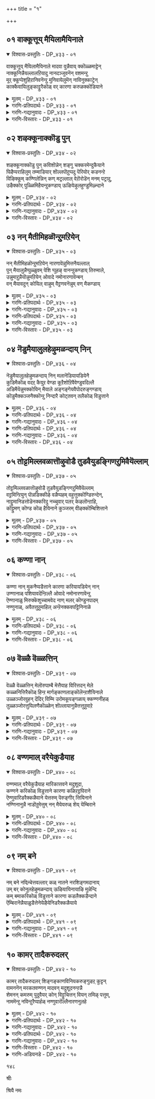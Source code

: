 +++
title = "१"

+++

## ०१  वाक्कूत्तूय् मैयिलामैयिनाले

<details open><summary>विश्वास-प्रस्तुतिः - DP_४३३ - ०१</summary>

वाक्कूत्तूय् मैयिलामैयिनाले मादवा वुन्नैवाय् क्कॊळ्ळमाट्टेन्  
नाक्कूनिन्नैयल्लालऱियादु नानदञ्जुवनॆन् वशमन्ऱु  
मूर् क्कूप्पेशुहिऱानिवनॆन्ऱु मुनिवायेलुमॆन् नाविनुक्काट्रेन्  
काक्कैवायिलुङ्काट्टुरैकॊळ् वर् कारणा करुळक्कॊडियाने
</details>

<details><summary>मूलम् - DP_४३३ - ०१</summary>

वाक्कूत्तूय् मैयिलामैयिनाले मादवा वुन्नैवाय् क्कॊळ्ळमाट्टेन्  
नाक्कूनिन्नैयल्लालऱियादु नानदञ्जुवनॆन् वशमन्ऱु  
मूर् क्कूप्पेशुहिऱानिवनॆन्ऱु मुनिवायेलुमॆन् नाविनुक्काट्रेन्  
काक्कैवायिलुङ्काट्टुरैकॊळ् वर् कारणा करुळक्कॊडियाने
</details>

<details><summary>गरणि-प्रतिपदार्थः - DP_४३३ - ०१</summary>

वाक्कू=मातिन, तूय् मै=पारिशुद्ध्य, इलामैयिनाले=इल्लदॆ इरुवुदरिन्द, मादवा=माधवा, उन्नै=निन्नन्नु, वाय् क्कॊळ्ळमाट्टेन्=स्तुतिसलारॆ, नाक्कू=नालगॆयु, निन्नै=निन्नन्नु, अल्लाल्=अल्लदॆ, अऱियादु=\(बेरॆ यावुदन्नू\), अरियदु, अदु=अदन्नु कुरितु, नान्=नानु, अञ्जुवन्=अञ्जुत्तेनॆ, ऎन्=नन्न, वशम्=वश, अन्ऱु=अल्ल, मूर् क्कू=मूर्खन, पेशुहिन्ऱान्=मातनाडुत्तिद्दानॆ, इवन्=इवनु, ऎन्ऱु=ऎन्दु, मुनिवाय्=मुनियुवॆ, एलुम्=आदरू, ऎन्=नन्न, नाविनुक्कू=नालगॆयन्नु, आट्रेन्=अङ्कॆगॊळिसलारॆ, काक्कै=कागॆय, वायिलुम्=बायिन्दलू, कट्टुरै=विवेकवन्नु, कॊळ् वर्=ग्रहिसुवरु, कारणा=कारणने, करुळन्=हरुडन, कॊडियाने=ध्वजवुळ्ळवने.
</details>

<details><summary>गरणि-गद्यानुवादः - DP_४३३ - ०१</summary>

मातिनल्लि शुद्धतॆ इल्लदॆ इरुवुदरिन्द माधवा, निन्नन्नु स्तुतिसलारॆ. नालगॆ निन्नन्नल्लदॆ बेरॆ एनन्नू अरियदु. अदन्नु कुरितु ननगॆ अञ्जिकॆ. अदु नन्न वशवागिल्ल. इवनु मूर्खनन्तॆ मातनाडुवनॆन्दु नीनु मुनिदरू सह, नन्न नालगॆयन्नु अङ्कॆगॊळिसलारॆ. कागॆय बायिन्दलू विवेकवन्नु ग्रहिसुवरु, कारणने गरुडध्वजने\!\(१\)
</details>

<details><summary>गरणि-विस्तारः - DP_४३३ - ०१</summary>

सॄष्टियल्लि मनुष्य हेगॆ विशिष्टवो हागॆये मातु मनुष्यन वैशिष्ट्य. मनस्सु योचिसुत्तदॆ. अदन्नु बायिनाकगॆ हॊरहाकुत्तदॆ. अदे मातु. मनस्सु एनन्नु बेकादरू योचिसबहुदु. इन्द्रियगळिगॆ वशवाद मनस्सु प्रापञ्चिक विषयगळन्नु ऎन्दरॆ इन्द्रियगळिगॆ ऒग्गुव विषयगळन्ने कुरितु योचिसुत्ता इरबहुदु. अवुगळन्ने नुडियुत्तिरबहुदु. अदरल्लिये आसक्तियन्नु तुम्बिकॊण्डु आनन्दिसुत्तिरबहुदु. अदक्कॆ बदलागि मनस्सु आध्यात्मिक विषयगळल्लि आसक्तिहॊन्दि अवुगळन्नुकुरितु नुडिसबहुदु, भगवन्तनन्नु कुरितु योचिसुत्ता आ विषयवन्नु बायिन्द आडिसुत्तिरबहुदु. मातिन शुद्धाशुद्धतॆगॆ हिन्नॆलॆ हीगिरबहुदु. प्राञ्चिक विषयगळे हॊरबरुत्तिद्दरॆ मातिन शुद्धतॆ अदल्ल. भगवद्विषयकवाद मातु शुद्धवाद मातु.

यावुदन्ने आगलि, मुच्चुमरॆइल्लदन्तॆ, इद्दद्दू इद्दन्तॆ , कण्डद्दु कण्डन्तॆ, विषयवन्नु

१३५

विवरिसुवुदादरॆ, अदु सत्यद प्रतिपादनॆयागुत्तदॆ. हेळबेकादद्दन्नु हेळदॆ मातन्नु मरॆमाचि आडुवुदरिन्द सत्यवन्नाडिदन्तॆ आगुवुदिल्ल. आदरॆ, धर्मसूक्ष्मवन्नरितु प्रियवाद सत्यवन्नु आडुवुदु, आडुव मातन्नु मृदुवागि, हितवागि सन्तोषकरवागि मातनाडुवुदु मातिनशुद्धतॆ. कोफ,दर्प, आशॆ,अहङ्कार, असूयॆ मुन्ताद दोषगळिन्द तुम्बिद मातुगळन्नाडुत्ता, इतररन्नु क्तॆगळुत्ता तानु हर्षिसुवुदु शुद्धतॆ इल्लद मातु.

नडॆ,नुडि, मनस्सुगळ बग्गॆ एकतॆयॆ सज्जतॆय कुरुहु.

मनुष्यनॆनिसिद तानु भगवन्तनल्लि भक्तिमाडुवाग, तन्नल्लि हेळतीरदष्टु दोषगळु तुम्बिवॆयॆन्दु तन्नन्नु हळिदुकॊळ्ळुवुदु, सकल सद्गुणपरिपूर्णनॆन्दू हॊगळिहाडुवुदु अनन्य भक्तन रीति.अदु तन्न दीनतॆयन्नु व्यक्तपडिसुवुदु. शुद्धसात्वकनागि नडॆदुकॊळ्ळुत्ता तन्न विनीतभाववन्नु कायावाचामनसा व्यक्तपडिसुत्ता बरुवुदरिन्द तानु भगवन्तनलि शरणागतनॆन्दु कार्यतः तोरिकॊण्डन्तॆ. आऴ्वाररु ई बगॆयवरु. तावु नालगॆ शुद्धियिल्लदवरॆन्दु हेळिकॊळ्ळुवरु. आदरॆ अवर बायल्लि सद अनामजपवे. “नन्न नालगॆ निन्नन्नल्लदॆ बेरॆ एनन्नू अरियदु”ऎन्नुत्तारॆ. निजवागि इदु नालगॆ शुद्धतॆ इल्लदिरुवुदे? याव समयदल्लि अदु तिरुगिबीळुवुदो, याव समयदल्लि तप्पु आडुवुदो, याव समयदल्लि पापमाडुवुदो, याव समयदल्लि भगवन्तनल्लि अदरिन्द अपचारवागुवुदो –ऎम्बुदे आऴ्वारर शङ्कॆ. नालगॆय बगॆगॆ अदे अवर अञ्जिकॆ.

आडबेकादद्दन्नु, ऎष्टु आडबेको अष्टन्ने मितवागि आडुत्ता, आडबारद्दन्नु आडदन्तॆये इरुवुदादरॆ, नालगॆयन्नु अङ्कॆयल्लिट्टुकॊण्डन्तॆ. अङ्कॆ तप्पिदरॆ,मातुस्वेच्छॆयादरॆ, हदकॆट्टु मातुहॊरटरॆ-आग नालगॆगॆ कडिवाणविल्लद्दागुत्तवॆ. आऴ्वाररिगॆ नालगॆय विषयदल्लि ऎल्लू इल्लद भय, भगवन्नामस्मरणॆयल्लि निरतरागिरुव तम्मन्नु तम्म नालगॆ क्रमतप्पि नडॆदु ऎल्लिपापद हादिगॆ ऒय्दु बिडुवुदो ऎम्बुदे भय\!

भगवन्तनल्लि पूर्णशरणादवनिगॆ याव भयवू इल्ल. आऴ्वाररिगॆ इदरल्लि दृढवाद नम्बिकॆ इदॆ. आदरू सह, नालगॆय अपचारदिन्द, कॆट्ट मातुगळु बायिन्द हॊरबिद्दु तम्मन्नु अपवित्रनन्नागि माडिबिडबहुदल्ला, कॆडिसिबिडबहुदल्ला ऎम्ब शङ्कॆ अवरन्नु बाधिसुत्तदॆ. भगवन्तनल्लि तम्म ई स्थितियन्नु निवेदिसिकॊळ्ळूत्तारॆ. अवर मातिनल्लि ऒन्दक्कॊन्दु हॊन्ददॆ इरुव आभासगळिवॆ. तानु मूर्खनन्तॆ मातनाडुत्तिरुवॆनो हेगो ऎम्ब योचनॆ बरुत्तदॆ. आदरू सह, भगवन्त तम्मन्नु कैबिडदॆ उद्धरिसुत्तानॆ ऎम्ब दृढविश्वास अवरल्लिदॆ.

आभासवादअन्दरॆ वेदान्त. अवर आत्मविश्वासद दृढतॆ-अदू अल्लदॆ विष्णुचित्तरु मात्रवल्लदॆ रङ्गनाथर मावनवरू अवरे ई रीतिहेळबेकादरॆ नावु ऎष्टू मात्रदवरु ऎम्बुदन्नु योचिसि, निष्ठॆयिन्द नडॆयदिद्दरॆ अवन \(मायादिपरमानन्दं\)निन्द बहळ दूर.

“कागॆय बायिन्दलू विवेकवन्नु ग्रहिसुवरु”- आऴ्वाररु ई सुन्दरवाद रूपकवन्नु इल्लि बळसिद्दारॆ. इदु अनुभवद मातु. जाणनाण्णुडि. कागॆय बायिन्द हॊरडुवुदु कर्कशवाद शब्द. किविगॆ इम्पिल्लद्दु. मनस्सिगॆ हितविल्लद्दु. अन्थ कॆट्टकूगिनिन्दलू सह कॆलवॊम्मॆ विवेकवन्नु ग्रहिसुववरु बुद्धिवन्तरु. अदु अवर हिरिमॆ. ईग कागॆयन्तॆ आऴ्वाररु. अवर बायिन्द हॊरडुव मातु हितवल्लद पुरुषवाक्य, अदन्नु ऒळ्ळॆयदॆन्दे ग्रहिसुववनु भगवन्त. कॆट्टद्दन्नॆल्ला मरॆतु, ऒळ्ळॆयदु ऎष्टे अल्पवागिद्दरू अदन्ने महत्तादद्दॆन्दु भाविसि, कॆट्टद्दक्कागि अवरन्नु शिक्षिसदॆ, परम औदार्यदिन्द अवरन्नु रक्षिसुववनु भगवन्त. ई विषयवन्ने आऴ्वाररु इल्लि रूपकद रीतियल्लि निवेदिसिरुवुदु.

काकषक्षधरं देवं-श्रीरामचन्द्र.

भगवन्त सकल विभूतिगलिगू नायक; आद्दरिम्द “माधव”. सृष्टिस्थिति

१३६

लयगळिगॆ अवने कारणनु. आद्दरिन्द अवनु “कारण”. आश्रितरन्नु कैबिडदॆ संरक्षिसुवॆनॆन्दु फणतॊट्टिरुवुदरिन्द अदर गुरुतागि गरुडनन्नु तन्न ध्वजलाञ्छनवागि उळ्ळवनु. आद्दरिन्द, अवनु “गरुडध्वज”

गरुडध्वजाय ताकुत्रयोप शमनाय भवौषधाय।
</details>

## ०२  शऴक्कूनाक्कॊडु पुन्

<details open><summary>विश्वास-प्रस्तुतिः - DP_४३४ - ०२</summary>

शऴक्कूनाक्कॊडु पुन् कविशॊन्नेन् शङ्गु चक्करमेन्दुकैयाने  
पिऴैप्पराहिलुम् तम्माडियार् शॊल्लपॊऱुप्पदु पॆरियोर् कडनन्ऱे  
विऴिक्कूम् कण्णिलेन्निन् कण् मट्रल्लाल् वेऱॊरोडॆन् मनम् पट्रादु,  
उऴैक्कोर् पुळ्ळिमिहैयन्ऱुकण्डाय् ऊऴियेऴुलहुण्डुमिऴ्न्दाने
</details>

<details><summary>मूलम् - DP_४३४ - ०२</summary>

शऴक्कूनाक्कॊडु पुन् कविशॊन्नेन् शङ्गु चक्करमेन्दुकैयाने  
पिऴैप्पराहिलुम् तम्माडियार् शॊल्लपॊऱुप्पदु पॆरियोर् कडनन्ऱे  
विऴिक्कूम् कण्णिलेन्निन् कण् मट्रल्लाल् वेऱॊरोडॆन् मनम् पट्रादु,  
उऴैक्कोर् पुळ्ळिमिहैयन्ऱुकण्डाय् ऊऴियेऴुलहुण्डुमिऴ्न्दाने
</details>

<details><summary>गरणि-प्रतिपदार्थः - DP_४३४ - ०२</summary>

शऴक्कू=दोषपूर्णवाद, नाक्कॊडु=नालगॆयिन्द, पुन्=अल्पवाद, कवि=कवितॆयन्नु, शॊन्नेन्=हाडिदॆनु, शङ्गु=शङ्खवन्नु, चक्करम्=चक्रवन्नु, एन्दु=धरिसिरुव, कैयाने=कैगळवने, पिऴैप्पर्=तप्पुमाडिदवरु, आहिलुम्=आदरू, तम्=तम्म, अडियार्=सेवकर, शॊल्ल=मातन्नु, पॊऱुप्पदु=सहिसुवुदु, पॆरियोर्=हिरियर, कडन्=कर्तव्य, अन्ऱे=अल्लदॆ, मट्रु=बेरॆ, विऴिक्कुम्=तॆरॆदिरुव, कण्=कण्णु, इलेन्=इल्लदवनागिद्देनॆ, वेऱु=इतर, ऒरुवरोडु=ऒब्बरॊडनॆयू, ऎन्=नन्न, मनम्=मनस्सु, पट्रादु=आश्रयिसदु, उऴैक्कू=जिङ्कॆगॆ, ओर्=ऒन्दु, पुळ्ळि=चुक्कॆयु\(मच्चॆयु\) मिहै=हॆच्चु, अन्ऱु=अल्ल, कण्डाय्=कण्डॆया\! ऊऴि=प्रळयकालदल्लि, एऴु=एळु, उलहु=लोकगळन्नु, उण्डु=नुङ्गिबिट्टु, उमिऴ्न्दाने=उगुळिदवने.
</details>

<details><summary>गरणि-गद्यानुवादः - DP_४३४ - ०२</summary>

दोषपूर्णवाद नालगॆयिन्द अल्पवाद कवितॆयन्नु हाडिदॆनु. शङ्ख्हचक्रगळन्नु धरिसिद कैगळवने\! तप्पुमाडीदवरादरू तम्म सेवकर मातन्नु सहिसुवुदु हिरिय कत्यव्यवल्लवे? निन्न कण्णुगळन्नल्लदॆ बेरॆ तॆरॆद कण्णुगळिल्लदवनागिद्देनॆ. बेरॊब्बरल्लियू नन्न मनस्सु आश्रयिसदु. जिङ्कॆगॆ इन्नॊन्दु मच्चॆ हॆच्चेनू अल्ल, कण्डॆया? प्रळयकालदल्लि एळुलोकगळन्नू नुङ्गिबिट्टु मत्तॆ उगुळिदवने\!\(२\)
</details>

<details><summary>गरणि-विस्तारः - DP_४३४ - ०२</summary>

करार विन्देन पदारविन्दं...

शङ्खचक्रधारियाद भगवन्त दिव्यसुन्दर मूर्ति. आऴ्वाररु तम्म अल्पशक्तियिन्दले भगवन्तनन्नु कुरितु कवितॆयन्नु रचिसिदरु. नालगॆ ऒप्पविल्लदिरुवाग अदरिन्द हॊरबीळुव मातू अशुद्धवे. अवरु हाडिद पाशुरगळू दोषपूर्णवे? सकल सद्गुणपरिपूर्णनाद भगवन्तनन्नुद्देशिसि हीगॆल्ला वक्शुद्धियिल्लदन्तॆ बरॆयबहुदे? मनस्सिनल्लि हिडिदिडलारदॆ उक्कि हरियुव

१३७

भक्तिभाववू खविताकुतूहलवू अवरन्नु प्रेरिसिद शक्तिगळु. तम्म बरवणिगॆयल्लि कॊरतॆयिदॆयॆन्दु अवरिगॆ गॊत्तु. आद्दरिन्द, अवरु भगवन्तनल्लिये अरिकॆ माडिकॊण्डरु. तावु किङ्कररु, तमगॆ ऒडॆयनुभगवन्त. किङ्कररु तप्पुमाडिदरॆ हिरियरादवरु सहिसकॊळ्ळबेकु. अदु अवर हिरिमॆयन्नु तोरिसुत्तदॆ. तावु ऎष्टे अल्पवागि बरॆदिद्दरू सह, भगवन्तनु अदन्नु ऒप्पिकॊळ्ळुवुदु अवन सौजन्यवल्लवे? आऴ्वाररिगॆ मुख्यवाद कृपाश्रयवे भगवन्त. भगवन्तन कटाक्षवॊन्दे अवरिगॆ गुरि. मिक्कयाव आश्रयवू अवरिगॆ बेड. अवर मनस्सू भगवन्तनन्नु आश्रयिसिदॆ. बेरॆ एनू अदक्कॆ बेड. भगवन्तन शक्ति अपार. प्रळयबन्दाग इडिय ब्रह्माण्डवन्ने नुङ्गिबिडुत्तानॆ. अदन्नु तन्न हॊट्टॆयल्लि बीजरूपदल्लि अडगिसि इट्टुकॊळ्ळूत्तानॆ. मत्तॆ सृष्टिमाडबेकॆम्ब सङ्कल्पमाडिदाग अदन्नु तन्न हॊट्टॆयिन्द हॊरगॆ हाकुत्तानॆ. अदन्न् उज्जीवनगॊळिसुत्तानॆ. अन्थवनु तन्नन्नु रक्षिसने? तन्न तप्पन्नु मन्निसने?

क्षमा दमादिगुणसम्फत्तुगळ गणि परमात्म- अदल्लदॆ सौशील्य, सौलभ्य, वात्सल्यगळू उण्टु.

श्रीहयग्रीव, हिरण्यगर्भ अवतारगळु-\(व्यूहावतारगळु नित्य भक्तज्ञानिगळ उद्धारक्कागिये ऎन्नुवरु तिळिदवरु- अनिरुद्धनॊन्दिगॆ ऎल्ला अवतारगळू मुक्ताय- मिक्कुदु, परब्रह्म-परतत्त्व.

“जिङ्कॆगॆ इन्नॊन्दु मच्चॆ हॆच्चे?” –इदॊन्दु सुन्दरवाद उपमान. मॊदले अदु मच्चॆगळ जिङ्कॆ. अदर मैतुम्ब मच्चॆगळु. अवे लॆक्कविल्लदष्टु.अवुगळ जॊतॆगॆ इन्नॊन्दु मच्चॆ हॆच्चादरॆ एनन्तॆ? अदन्नू अदु सहिसिकॊळ्ळदे? हागॆये, आऴ्वाररु लॆक्कविल्लदष्टु दोषगळन्नुळ्ळवरु. तप्पुतप्पागि कवित्ववन्नु रचिसिदरॆम्ब इन्नॊन्दु दोषवन्नु हॆच्चिसिकॊण्डद्दरिन्द आगुव बाधकवेनिल्ल. इष्टॆल्ल दोषगळन्नु सहिसिकॊण्ड भगवन्त अवर इन्नॊन्दु दोषवन्नू सहिसिकॊळ्ळलारने?

भगवन्तन साक्षात्कारवागिरुववरल्लि दोषवॆल्लिहुदु-कवितॆगॆ मूल अवर संश्लेष-विश्लेष-अवरु भगवन्तन विरहवन्नु सहिसदे हाडिरुवुदॆल्ला अत्युन्नत मट्टद कवितॆ. “ना ऋषिः कुरुतेकाव्यं”आद्दरिन्दले आळ्वार् रळिगॆ जगत्तिन कुलगोत्रगळ जञ्जट ऎळ्ळष्टू इल्ल-आदरॆ अवर कृतिगळल्लो भगवन्तनदे लोकोद्धारक्कागि-आत्मोद्धारक्कागि अल्ल-अदु प्रबन्धगळन्नु परमात्मने हुडुकिकॊण्डु तिरुगुववनॆम्बुदु परमात्मन उत्सवद शिष्टाचारदल्लि सुव्यक्त.
</details>

## ०३  नन् मैतीमिहळॊन्ऱुमऱियेन्

<details open><summary>विश्वास-प्रस्तुतिः - DP_४३५ - ०३</summary>

नन् मैतीमिहळॊन्ऱुमऱियेन् नारणावॆन्नुमित्तनैयल्लाल्  
पुन् मैयालुन्नैप्पुळ्ळुवम् पेशि प्पुहऴ् वानन्ऱुकण्डाय् तिरुमाले,  
उन्नुमाऱुन्नैयॊन्नुमऱियेन् ओवादे नमोनारणावॆन्बन्  
वन् मैयावदुन् कोयिल् वाऴुम् वैट्टणवनॆन्नुम् वण् मैकण्डाय्
</details>

<details><summary>मूलम् - DP_४३५ - ०३</summary>

नन् मैतीमिहळॊन्ऱुमऱियेन् नारणावॆन्नुमित्तनैयल्लाल्  
पुन् मैयालुन्नैप्पुळ्ळुवम् पेशि प्पुहऴ् वानन्ऱुकण्डाय् तिरुमाले,  
उन्नुमाऱुन्नैयॊन्नुमऱियेन् ओवादे नमोनारणावॆन्बन्  
वन् मैयावदुन् कोयिल् वाऴुम् वैट्टणवनॆन्नुम् वण् मैकण्डाय्
</details>

<details><summary>गरणि-प्रतिपदार्थः - DP_४३५ - ०३</summary>

नारणा=नारायणा, ऎन्नुम्=ऎम्ब, इत्तनै=इष्टुमात्र, अल्लाल्=अल्लदॆ, नन् मै=ऒळ्ळॆयदु, तीमै हळ्=कॆट्टद्दु, इवुगळु, ऒन्ऱुम्=ऒन्दन्नू, अऱियेन्=अरियॆनु, पुन् मैयाल्=अल्पतनदिन्द, उन्नै=निन्नन्नु कुरितु, पुळ्ळुवम्=कपटद मातुगळन्नु, पेशि=हेळि, पुहऴ् वान्=हॊगळुववनु, अन्ऱु=अल्ल, कण्डाय्=कण्डॆया, तिरुमाले=लक्ष्मीनाथने, उन्नै=निन्नन्नु, उन्नुम्=चिन्तिसुव, आऱु=बगॆयन्नु, ऒन्नुम्=स्वल्पवू, अऱियेन्=अरियॆनु, ओवादे=तडॆयिल्लदन्तॆ यावागलू, नमो नारणा ऎन्बन्=नमो नारायणाय ऎन्नुत्तेनॆ,
</details>

<details><summary>गरणि-गद्यानुवादः - DP_४३५ - ०३</summary>

१३८
</details>

<details><summary>गरणि-प्रतिपदार्थः - DP_४३५ - ०३</summary>

वन् मै=शक्ति, आवदु=आदरो, उन्=निन्न, कोयिलिल्=देवालयदल्लि, वाऴुम्=वासमाडुव, वैट्टवन्=वैष्णवनु, ऎन्नुम्=ऎम्ब, वन् मै=शक्तिये, कण्डाय्=कण्डॆया.
</details>

<details><summary>गरणि-गद्यानुवादः - DP_४३५ - ०३</summary>

नारायणा ऎम्बिष्टु मात्रवल्लदॆ ऒळ्ळॆयदन्नागलि कॆट्टद्दन्नागलि ऒन्दन्नू अरियॆनु. अल्पतनदिन्द निन्नन्नु कुरितु कपटद मातुगळन्नाडि हॊगळुववनल्ल कण्डॆया. लक्ष्मीनाथने निन्नन्नु चिन्तिसुव बगॆयन्नु स्वल्पवू अरियॆनु. तडॆयिल्लदॆ यावागलू नमोनारायणा ऎन्नुत्तेनॆ. नन्न शक्तियॆल्ला निन्न देवालयदल्लि वासमाडुव वैष्णवनु\(नानु\)ऎम्ब शक्तिये कण्डॆया?\(३\)
</details>

<details><summary>गरणि-विस्तारः - DP_४३५ - ०३</summary>

मगुविन मुग्धतॆ आऴ्वाररदु. तन्नन्नु ऎत्तिआडिसि सलहुववळु “तायि” ऎन्दु मगु हेगॆ दृढवागि नम्बुवुदो हेगॆ आ विषयदल्लि स्वल्पवादरू अदु संशयपडुवुदिल्लवो हागॆये भगवन्तन विषयदल्लि आऴ्वाररु. नारायणने परतत्त्व. नारायणनन्नु आश्रयिसबेकु. “नमोनारायण”ऎन्दु सदा उच्चरिसुत्ता इरबेकु-सरळवाद इष्टरल्लि अवर नम्बिकॆय बुनादि. “नारायण”ऎम्बुदर हॊरतु अवरिगॆ मत्तेनू तिळियदु. हागॆ, नम्बुवुदरिन्दलू, अनुसन्धान माडुवुदरिन्दलू, आश्रयिसुवुदरिन्दलू तमगॆ बरुव ऒळितेनु ऎम्बुदन्नागलि, हागॆ माडदिद्दरॆ तमगॆ आगुव कॆडकेनु ऎम्बुदन्नागलि अवरु अरियरु. अष्टु सरळवाद नम्बिकॆ अवरदु. अवर मातुगळल्लि सुळ्ळु तटवटगळिल्ल; कपटद वञ्चनॆगळिल्ल. तमगॆ ऎष्टु गॊत्तिदॆयो हेगॆ गॊतिदॆयो अष्टन्नु हागॆये अवरु हेळुरुवुदु. आद्दरिन्द, अवर कृतियल्लि मनबन्दन्तॆ हॊगळिकॆय मातुगळिल्ल. एकान्त स्थळदल्लि कुळितु ध्यानयोगद रीतियल्लि भगवन्तनन्नु कुरितु चिन्तनॆनडसुवुदु अवरिगॆ तिळियदु. अवरिगॆ तिळिदिरुव मार्गवॊन्दे-“नमोनारायणा”ऎम्ब तिरुमन्त्रवन्नु ऎडॆबिडदॆ उच्चरिसुत्तिरुवुदु मात्रवे. तावु विष्णुदेवालयदल्लि वासवागि कैङ्कर्यपररागिरुव वैष्णवरु तावु ऎम्बुदु अवर हॆम्मॆ. तम्म बगॆगॆ आऴ्वाररु भगवन्तनल्लि इदन्नॆल्लानिवेदिसिकॊळ्ळुत्तिद्दारॆ.

ऎल्ल समयगळल्लियू भगवन्तने रक्षकनॆम्ब सरळवाद नम्बिकॆ, ऎडबिडदॆ भगवन्तन नामोच्चारणॆ, मत्तु फलाफलगळन्नुकुरितु निश्चिन्तॆ-इवु ई पाशुरदल्लि कण्डुबरुव मुख्यांशगळु.

हॆच्चिगॆ अवश्यकवू इल्ल-भक्तविजय कर्नाटदल्लाघलि महाराष्ट्रदल्लागलि सन्तर जीवनदिन्द सृष्टि.

नम्बलरियरु नररु नम्बिकॆट्टवरिल्ल-ईलीलाविभूतियल्लि तानु उद्धरिसुवरन्नु रक्षिसुवुदु मात्रवल्लदॆ नित्य द्वन्द्वगळ समतॆयन्नु कलिसि कापाडलु हवणिसुववनु परमात्म-अव्याजकरुणि-अवनन्नु तोरिसिकॊडुववरु यतिराजराद श्रीरामानुजरु मत्तु निग्रहवन्ने अरियद सदा अनुग्रहमयियाद श्री-भू-नीळादेवियरु.
</details>

## ०४  नॆडुमैयालुलहेऴुमळन्दाय् निन्

<details open><summary>विश्वास-प्रस्तुतिः - DP_४३६ - ०४</summary>

नॆडुमैयालुलहेऴुमळन्दाय् निन् मलानॆडियायडियेनै  
कुडिमैकॊळ् वदऱ् कैयुऱ वेण्डा कूऱैशोऱिवैवेण्डुवदिल्लै  
अडिमैयॆन्नुमक्कोयिन् मैयाले अङ्गङ्गेयवैपोदरुङ्गण्डाय्  
कॊडुमैक्कञ्जनैक्कॊन्ऱु निन्दारै कोट्तवन् तलैकोळ् विडुत्ताने
</details>

<details><summary>मूलम् - DP_४३६ - ०४</summary>

नॆडुमैयालुलहेऴुमळन्दाय् निन् मलानॆडियायडियेनै  
कुडिमैकॊळ् वदऱ् कैयुऱ वेण्डा कूऱैशोऱिवैवेण्डुवदिल्लै  
अडिमैयॆन्नुमक्कोयिन् मैयाले अङ्गङ्गेयवैपोदरुङ्गण्डाय्  
कॊडुमैक्कञ्जनैक्कॊन्ऱु निन्दारै कोट्तवन् तलैकोळ् विडुत्ताने
</details>

<details><summary>गरणि-प्रतिपदार्थः - DP_४३६ - ०४</summary>

नॆडुमैयाल् =ऎत्तरवागि बॆळॆदुदरिन्द \(निडिदाद मैयिन्द\), उलहु=लोकगळु, एऴुम्=एळन्नू, अळन्दाय्=अळॆदॆ, निन् मला=निर्मलने, नॆडियाय्=स्वामिये, अडियेनै=
</details>

<details><summary>गरणि-गद्यानुवादः - DP_४३६ - ०४</summary>

१३९
</details>

<details><summary>गरणि-प्रतिपदार्थः - DP_४३६ - ०४</summary>

ई दासनन्नु, कुडिमै=निन्न, सेवकनन्नागि, शॆय् वदऱ् कु=माडिकॊळ्ळुवुदक्कॆ, ऐयुऱवेण्डा=सन्देहपडबेड, कूऱै=बट्टॆ, शोऱु=अन्न, इवै=इवन्नु, वेण्डुवदिल्लै=बेडुवुदिल्ल.अडिमै=सेवकत्व, ऎन्नुम्=ऎम्ब, अ कोयिन् मैयाले=राजकुलमहात्म्यदिन्द, अवै=अन्न बट्टॆगळु, अङ्गु अङ्गु=अल्लल्लि, पोदरुम्=दॊरॆयुवुवु, कण्डाय्=कण्डॆया, कॊडुमै=क्रूरियाद, कञ्जनै-कंसनन्नु, कॊन्ऱु=कॊन्दु, निन्=निन्न, तादै=तन्दॆय, कोत्तवन्=सेरिसल्पट्ट\(कूडीसल्पट्ट\), तळैकोळ्=कालुबेडिगळन्नु, विडुत्ताने=बिडिसिदवने.
</details>

<details><summary>गरणि-गद्यानुवादः - DP_४३६ - ०४</summary>

ऎत्तरवागि बॆळॆदु एळुलोकगळन्नू अळॆदॆ, निर्मलने स्वामिय् ई दासनन्नु निन्न सेवकनन्नागि माडिकॊळ्ळुवुदक्कॆ सन्देहिसबेड अन्न बट्टॆगळन्नु बेडुवुदिल्ल. सेवकत्व ऎन्नुव हिरितनद महात्म्यदिन्द अन्न बट्टॆगळु अल्लल्लि दॊरकुत्तवॆ, कण्डॆया, क्रूरियाद कंसनन्नु कॊन्दु निन्न तन्दॆय कालुबेडिगळन्नु बिडिसिदवने.\(४\)
</details>

<details><summary>गरणि-विस्तारः - DP_४३६ - ०४</summary>

बन्दद्दु वामनवटुवागि, बेकॆन्दद्दु मूरु हॆज्जॆय नॆलमात्र. बेडिद्दु महादानियाद चक्रवर्तियन्नु. परमोदारि ऎन्निसिकॊण्ड अवनु पुट्टवटुविगॆ इल्लवॆन्नुवुदे? तन्न हिरिमॆगॆ अदु तरवे? आद्दरिन्द, अवन परिवारदवरु बेडबेडवॆन्दु अड्डबन्दरू सह अवनु “अस्तु”ऎन्द. कूडले नडॆदद्दु कण्डुकेळि अरियद परमाद्भुतवॊन्दु, वटुवागिद्दवनु अत्यन्त ऎत्तरक्कॆ बॆळॆदु त्रिविक्रमनाद\! मत्तु, एळुलोकगळन्नू ऒन्दे हॆज्जॆयल्लि अळॆदुबिट्ट\! अन्थ अद्भुतकारि भगवन्त.

भगवन्तनु स्वपरिपूर्ण, परिशुद्ध, मत्तु दोषरहित. आद्दरिन्द, अवनु निर्मल\! सृष्टिय समस्तवस्तुगळिगू अवनु ऒडॆय, स्वामि\!

आऴ्वाररु भगवन्तनल्लि ऒन्दु मुख्यवाद बिन्नह माडिकॊळ्ळुत्तिद्दारॆ; अवरु भारतद पवित्रक्षेत्रगळल्लिरुव देवाकयगळल्लि नॆलॆसिरुव भगवन्तनल्लि निश्चलवाद सेवॆ सल्लिसुत्तिरुववरु. अवुगळल्लि मुख्यवागि अवर सेवॆ श्रीविल्लिपुत्तूरिन स्वामि वटपत्रशायिगॆ मीसलु. इष्टरिन्द अवरिगॆ तृप्तियिल्ल. अवरु स्वपरिपूर्णनाद साक्षात् भगवन्तनल्लि शाश्वतवागि सेवॆयन्नु बेडुत्तिद्दारॆ. ईग अवरु नडसुत्तिरुव सेवॆयिन्दले अल्लल्लि ऎन्दरॆ आयादेवा सन्निधिगळल्लि प्रसादरूपदल्लि अवर ई जीवनक्कॆ बेकाद अन्न, बट्टॆ दॊरॆयुत्तिवॆ. आद्दरिन्द अवरन्नु भगवन्तनु सेवकनन्नागि स्वीखरिसुवुदक्कॆ संशतपडबेकाद प्रमेयविल्ल. अवरु भगवन्तनल्लि क्षणिकवाद यावुदक्कू आशिसुववरल्ल. अवर सेवकत्वद महिमॆयिन्दले अवरु इहलोकद जीवन नडसब्बल्लरु. आशॆयेनिद्दरू जननमरणवॆम्ब कालुबेडिगळिन्द बिडुगडॆयिन्दे. भगवन्तनु दुष्टकंसनन्नु कॊन्दु अवनुक्रूरियागि सॆरॆयल्लिट्टिद्द वसुदेवन कालुबेडिगळन्नु कत्तरिसिहाकिदवनु. अदे दृढनम्बिकॆयिन्द तनगू अमृतत्ववन्नु दयॆपालिसु ऎन्दु दीनरागि ओ पाशुरदल्लि भगवन्तनन्नु प्रार्थिसुत्तिद्दारॆ.

१४०
</details>

## ०५  तोट्टमिल्लवळात्तॊऴुवोडै तुडवैयुडङ्गिणऱुमिवैयॆल्लाम्

<details open><summary>विश्वास-प्रस्तुतिः - DP_४३७ - ०५</summary>

तोट्टमिल्लवळात्तॊऴुवोडै तुडवैयुडङ्गिणऱुमिवैयॆल्लाम्  
वट्टमिन्ऱियुन् पॊन्नडिक्कीऴे वळैप्पहम् वहुत्तुक्कॊण्डिरुन्देन्,  
नाट्टुमानिडत्तोडॆनक्करिदु नच्चुवार् पलर् केऴलॊन्ऱाहि,  
कोट्टुमण् कॊण्ड कॊळ् हैयिनाने कुञ्जरम् वीऴक्कॊम्बिशित्ताने
</details>

<details><summary>मूलम् - DP_४३७ - ०५</summary>

तोट्टमिल्लवळात्तॊऴुवोडै तुडवैयुडङ्गिणऱुमिवैयॆल्लाम्  
वट्टमिन्ऱियुन् पॊन्नडिक्कीऴे वळैप्पहम् वहुत्तुक्कॊण्डिरुन्देन्,  
नाट्टुमानिडत्तोडॆनक्करिदु नच्चुवार् पलर् केऴलॊन्ऱाहि,  
कोट्टुमण् कॊण्ड कॊळ् हैयिनाने कुञ्जरम् वीऴक्कॊम्बिशित्ताने
</details>

<details><summary>गरणि-प्रतिपदार्थः - DP_४३७ - ०५</summary>

तोट्टम्=तोट तोपुगळु, इल्लवळ्=मडदि, आ=आकळु, तॊऴु=कॊट्टिगॆ, ओडै=कॊट्टिगॆ, ओडै=कॊळ, तुडवैयुम्=बॆळॆयुव नॆलवू, उडन्=अदरॊडनॆ, किणऱुम्=बावियू, इवै=इवु, ऎल्लाम्=ऎल्लवू, वाट्टम्=बाडुविकॆये, इन्ऱि=इल्लद, उन्=निन्न, पॊन् अडिकीऴे=अनर्घवाद पादगळ कॆळगॆ\(बळि\), वऴैप्प=वृद्धिहॊन्दुत्तिरुव, अहम्=मनॆयन्नू वहुत्तुक्कॊण्डु=वहिसिकॊण्डिद्देनॆ, नाट्टु=नाडिन, मानवरॊडनॆ, ऎनक्कू=ननगॆ, अरिदु=असाध्य, नच्चुवार्=तॊन्दरॆ कॊडुववरु, पलर्=हलवरु, केऴल्=वराह, ऒन्ऱु= ऒन्दु, आहि=आगि, कोडुमण्=भूमण्डलवन्नु\(भूगोळवन्नु\), कॊण्ड=उद्धरिसिद, कॊळ् हैयिनाने=हॆसरान्तवने, कुञ्जवन्=आनॆयु, वीऴ=बिद्दु मुडियुवन्तॆ, कॊम्बु=दन्तवन्नु, इशित्ताने=मुरिदुहाकिदवने.
</details>

<details><summary>गरणि-गद्यानुवादः - DP_४३७ - ०५</summary>

तोट,तोपु, मडदि,आकळु, कॊट्टिगॆ, कॊळ, बॆळॆयुव नॆल, अदरॊडनॆ बावि-इवुगळॆल्ल बाडिबत्तदन्तॆ निन्न अनर्घवाद पादगळ अडियल्लि वृद्धिहॊन्दुत्तिरुव मनॆयन्नु वहिसिकॊण्डिद्देनॆ. नाडिनमानवरॊडनॆ ननगॆ असह्य. तॊन्दरॆकॊडुववरु हलवारु मन्दि. दिव्यवराहनागि भूगोळवन्नु उद्धरिसिद कीर्तिपडॆदवने, आनॆयु मडियुवन्तॆ दन्तवन्नु मुरिदुहाकिदवने.\(५\)
</details>

<details><summary>गरणि-विस्तारः - DP_४३७ - ०५</summary>

तम्मन्नु सेवकनन्नागि स्वीकरिसलु सन्देहिसबारदॆन्दू, तम्म ऒडॆयनिगॆ अन्न बट्टॆकॊडॆन्दु बाधॆपडिसुवुदिल्लवॆन्दू आऴ्वाररु हिन्दिन पाशुरदल्लि बेडिकॊण्डिद्दारॆ. तावु भगवन्तन सेवॆयल्लिये आसक्तरॆन्दु हेळुवुदु अवर निष्कामकर्मवॆष्टॆन्दु व्यक्तपडुत्तदॆ. ईपाशुरदल्लि अवरु भगवन्तने तमगॆ रक्षकनॆन्दु हेळिकॊण्डिद्दारॆ.

आऴ्वाररु ऒण्टिगरल्लवॆन्दू तम्म संसारदॊड्डदॆन्दू हेळिद्दारॆ. अदन्नु निर्वहिसुवुदु भगवन्तन कृपाकटाक्षदिन्दले.

इल्लवळ्”-ऎन्दरॆ मनॆयवळु, मडदि” ऎन्दु अर्थवागुत्तदॆ. आऴ्वाररिगॆ मडदियिल्ल. अवरु निश्चलब्रह्मचारिगळु. अवरिगॆ अपरूपवागि दॊरॆत हॆण्णुमगळे-अवर मनॆयवळु” अवर प्रीतिय साकुमगळु.

नाडजनरन्नु कण्डरॆ ननगॆ आगदु-असह्य ऎन्दिद्दारॆ. अवरिगॆ तॊन्दरॆकॊडुववरू हलवारु मन्दि. वैदिकरागि जीवन नडसुववरन्नु कण्डरॆ नाडिन प्रापञ्चिकरिगॆ आगदु. अवर व्यर्थजीवनदल्लि आऴ्वाररिगॆ

१४१

असह्य. अन्थ आगदवर नडुवॆ इद्दुकॊण्डु जीवन नडसुवुदु हेगॆ ऎम्ब योचनॆ अवरिगॆ इल्ल. अदक्कॆ कारण अवर भगवत्सेवॆये. हिन्दॆ भूमियन्नु कद्दु बच्चिट्ट हिरण्याक्षनन्नु संहरिसि भूमियन्नु उद्धरिसिद आदिवराहरूपिये भगवन्त. अल्लदॆ, तन्नन्नु कॊल्ललु मुन्नुग्गिद कुवलयापीडवॆम्ब आनॆय दन्तवन्नु मुरिदु अदन्नु संहरिसिद श्रीकृष्णरूपि. अवन समर्थ रक्षणॆयल्लिरुवाग आऴ्वाररिगॆ यार भयविद्दीतु?
</details>

## ०६  कण्णा नान्

<details open><summary>विश्वास-प्रस्तुतिः - DP_४३८ - ०६</summary>

कण्णा नान् मुकनैप्पडैत्ताने कारणा करियायडियेन् नान्  
उण्णानाळ् पशियावदॆन्ऱिल्लै ओवादे नमोनारणावॆन्ऱु  
ऎण्णानाळु मिरुक्कॆशुच्चामवेद नाण् मलर् कॊण्डुनपादम्  
नण्णुनाळ्, अवैतत्तुऱुमाहिल् अन्ऱॆनक्कवपट्टिनिनाळे
</details>

<details><summary>मूलम् - DP_४३८ - ०६</summary>

कण्णा नान् मुकनैप्पडैत्ताने कारणा करियायडियेन् नान्  
उण्णानाळ् पशियावदॆन्ऱिल्लै ओवादे नमोनारणावॆन्ऱु  
ऎण्णानाळु मिरुक्कॆशुच्चामवेद नाण् मलर् कॊण्डुनपादम्  
नण्णुनाळ्, अवैतत्तुऱुमाहिल् अन्ऱॆनक्कवपट्टिनिनाळे
</details>

<details><summary>गरणि-प्रतिपदार्थः - DP_४३८ - ०६</summary>

कण्णा=कण्मनगळन्नु तणिसुववने, नान् मुकनै=नाल्मुखनन्नु, पडैत्ताने=सृष्टिसिदवने, कारणा=ऎल्लक्कू आदिकारणने, करियाय्=करिय बण्णदवने, अडियेन्=सेवकनाद, नान्=नानु, उण्णा=उण्णद, नाळ्=दिन, पशि=हसिवु, आवदु=आगुवुदु, ऎन्ऱु=ऎन्दु, इल्लै=इल्ल, ओवादे=ऎडॆबिडदॆ, नमोनारणा ऎन्ऱु=नमो नारायणा ऎन्दु, ऎण्णानाळ्=ऎणिसिद दिन, इरुक्कू=ऋक्, ऎजु=यजर्, चामवेदम्=सामवेदगळन्नू, नाळ्=अन्दिन, मलर्=हूगळन्नु, कॊण्डु=तॆगॆदुकॊण्डु, उन्=निन्न, पादम्=पादगळन्नु, नण्णानाळ्=समीपद दिन, अवै=अवुगळु, तत्तुऱुम्=कॊरतॆ, आहिल्=आदरॆ, अन्ऱु=अन्दु, ऎनक्कू=ननगॆ, अवै=आ दिनगळु, पट्टिनिनाळे=उपवासद दिनगळे.
</details>

<details><summary>गरणि-गद्यानुवादः - DP_४३८ - ०६</summary>

कण्मनगळन्नु तणिसुववने\(कृष्णने\), नाल्मुखन तन्दॆये, आदिकारणने करियने, सेवकनाद नानु उण्णददिन हसिवागुवुदु ऎन्दल्ल; ऎडॆबिडदॆनमो नारायणा ऎन्दु जपिसिद दिवस, ऋग् यजुस्सामवेदगळन्नू अन्दन्दिन हूगळन्नु तॆगॆदुकॊण्डु निन्न पादगळन्नु समीपिसिद दिन अवुगळ कॊरतॆयादरॆ, आ दिनगळु उपवासद दिनगळे.\(६\)
</details>

<details><summary>गरणि-विस्तारः - DP_४३८ - ०६</summary>

उण्णुवुदु हसिवन्नु तणिसुवुदक्कॆ ऊटविल्लद दिन अथवा उण्णदॆ इरुव दिन उपवासद दिन ऎन्दागुत्तदॆ. हसिवु दैहिकवादद्दु. आऴ्वाररॆन्नुत्तारॆ. हसिवु ऎम्बुदु अदॊन्दे बगॆयदे? बेरॊन्दु बगॆय हसिवू इदॆ. अदक्कॆ उणिसू

१४२

विशिष्टवादद्दे. ऎडबिडदॆ तिरुमन्त्रवनु जपिसुत्तिरुवुदु, ऋग् यजुस्सामवेदगळन्नु अध्ययन माडुवुदु, दिनदिनवू बॆळग्गॆ सुन्दरवागि बिरिद हूगळन्नु शेखरिसि अवुगळन्नु देवालयदल्लि भगवन्तन पादार्चनॆगॆ बळसुवुदु- मूरुक्रमगळिन्दलू आ विचित्रवाद आध्यात्मिक हसिवन्नु तणिसबहुदु.

आऴ्वाररु हेळूत्तारॆ- “भगवन्त, ननगॆ ऊटविल्लद दिनमात्र उपवासद दिन ऎन्दु नानु तिळियुवुदिल्ल. ऊटविल्लद दिन उपवासद दिनवेनल्ल. नन्न उपवासद दिनगळु यावुवॆन्दरॆ- नानु ऎडबिडदॆ नमोनारायणा ऎन्दु जपिसदिरुव दिन; अथवा वेदाध्ययन नडसद दिन; अथवा भगवन्तनिगॆ शुद्धवाद हूवन्नु समर्पिसद दिन; अथवा इवुगळ आचरणॆयल्लि अल्पस्वल्प कॊरतॆयुण्टादरू अन्थदिन- इवुगळॆल्लवू ननगॆ उपवासद दिनगळे.

सुम्मनॆ हॊट्टॆ तुम्बिसिकॊण्डु, हसिवन्नु तणिसिकॊण्ड मात्रक्कॆ एनु उपयोग? भगवन्नामोच्चारणॆयन्नु ऎडबिडदॆ नडसुत्तिद्दरॆ, वेदाध्ययन अध्यापन माडिसुत्तिद्दरॆ, भगवन्तन पादरचनॆयन्नु नडसुत्तबन्दरॆ-अवुगळु निजवागि तृप्तितरुत्तवॆ. अल्लदॆ, अवुगळिन्द इहपर ऎरडक्कू श्रेयस्सु दॊरॆयुत्तदॆ. हॊट्टॆयन्नु मात्र तुम्बिकॊळ्ळुवुदु ऎल्ल प्राणीगळिगू सामान्य. मनुष्यनाद बळिक अवन्नु सामान्यप्राणियन्तॆ जीविसबेके अथवा आत्मोद्धारक्कॆ तक्क कार्यगळन्नु नडसबेको?ई प्रश्नॆगॆ युक्तवाद सरळवाद उत्तरवन्नु आऴ्वाररु इल्लि निरूपिसिद्दारॆ.
</details>

## ०७  वॆळ्ळै वॆळ्ळत्तिन्

<details open><summary>विश्वास-प्रस्तुतिः - DP_४३९ - ०७</summary>

वॆळ्ळै वॆळ्ळत्तिन् मेलॊरुपाम्बै मॆत्तैयाह विरित्तदन् मेले  
कळ्ळनित्तिरैकॊळ् हिन्ऱ मार्गङ्काणलाङ्कॊलॆन्ऱाशैयिनाले  
उळ्ळञ्जोरवुहन् दॆदिर् विम्मि उरोमकूपङ्गळाय् क्कण्णनीहळ्  
तुळ्ळञ्जोरत्तुयिलणैकॊळ्ळेन् शॊल्लायानुन्नैत्तत्तुऱुमाऱे
</details>

<details><summary>मूलम् - DP_४३९ - ०७</summary>

वॆळ्ळै वॆळ्ळत्तिन् मेलॊरुपाम्बै मॆत्तैयाह विरित्तदन् मेले  
कळ्ळनित्तिरैकॊळ् हिन्ऱ मार्गङ्काणलाङ्कॊलॆन्ऱाशैयिनाले  
उळ्ळञ्जोरवुहन् दॆदिर् विम्मि उरोमकूपङ्गळाय् क्कण्णनीहळ्  
तुळ्ळञ्जोरत्तुयिलणैकॊळ्ळेन् शॊल्लायानुन्नैत्तत्तुऱुमाऱे
</details>

<details><summary>गरणि-प्रतिपदार्थः - DP_४३९ - ०७</summary>

वॆळ्ळै=हालिन, वॆळ्ळत्तिन्=कडलिन, मेल्=मेलॆ, ऒरु=अद्वितीयवाद, पाम्बै=सर्पवन्नु, मॆत्तै आह=हासुगॆयागि, विरित्तु=हासि, अदन् मेल्=अदर मेलॆ, कळ्ळम् निद्दिरै=हुसियाद निद्दॆयन्नु, कॊळ् हिन्ऱ=माडुत्तिरुव, मार्गम्=रीतियन्नु, काणलम कॊल्=काणबहुदो, ऎन्ऱ=ऎम्ब, आशैयिनाले=आशॆयिन्दले, उळ्ळम्=मनस्सु, शोर=बडवागलु, उहन्दु=मितिमीरिद हर्षदिन्द, ऎदिर् विम्मि=\(मातिगॆ\) मुम्चितवागिये बिक्किबिक्किअळुवन्तागलु, उरोम कूपङ्गळ्=मैकूदलॆल्ला, आय्=\(निमिरि\) आगि, कण्ण=कण्णुगळिन्द, नीर्हळ्=नीरु, तुळ्ळम्=हनिहनियागि, शोर=सुरियलु, अणै=हासुगॆयल्लि, तुयिल्=निद्रॆयन्नु, कॊळ्ळेन्=माडलारॆनु, यान् =नानु, उन्नै=निन्नन्नु, तत्तुऱुम्=समीपिसुव, आऱु=मार्गवन्नु, शॊल्लाया=हेळलारॆया?
</details>

<details><summary>गरणि-गद्यानुवादः - DP_४३९ - ०७</summary>

१४३
</details>

<details><summary>गरणि-विस्तारः - DP_४३९ - ०७</summary>

पाल् कडलिन मेलॆ अद्वितीयवाद ऒन्दु सर्पवन्नु हासुगॆयागि हासि, अदरमेलॆ हुसिनिद्दॆ माडुत्तिरुव बगॆयन्नु काणुवॆनो ऎम्बाशॆयिन्दले मनस्सु बडवायितु. मितिमीरिद हर्षदिन्द मातिगॆ मुञ्चॆ बिक्किबिक्कि अळुबन्तु, मैगूदलॆल्ला निमिरितु, कण्णुगळिन्द नीरु हनिहनियागि सोरितु, हासुगॆयल्लि मलगि निद्रिसलारॆनु; नानु निन्नन्नु सेरिव मार्गवन्नु हेळलारॆया?\(७\)

पाल्गडिनल्लि आदिशेषनन्नु हासुगॆयागि माडिकॊण्डु, अदर मेलॆ पवडिसि, हुसिनिद्दॆ माडुत्तिरुव भगवन्तनन्नु साकारवागि नोडिनलियबेकॆन्दु आऴ्वाररु हम्बलिसुत्तारॆ. आ दिव्य सुन्दररूपवन्नु काणुवॆनॆन्तो ऎन्दु चिन्तिसिचिन्तिसि अवर मनस्सु बडवागुत्तदॆ. मनस्सिनल्लि मूडबहुदाद आ रूपवन्नु नॆनॆनॆनॆदु हर्ष ऎल्लॆ मीरुत्तदॆ. बायिन्द मातुहॊरडदन्तागुत्तदॆ. एनन्नादरू हेळुवॆनॆन्दु यत्निसिदरॆ, मातिगॆमुञ्चॆ बिक्किबिक्कि अळुवन्तागुत्तदॆ. मैनिविरेळुत्तदॆ. कण्णुगळल्लि आनन्दबाष्प उक्कि हरियुत्तदॆ. मलगलु इच्छॆयिल्लदागुत्तदॆ. निद्दॆ बरदागुत्तदॆ. इष्टु रीतियल्लि परवशगॊण्डिद्दरू आऴ्वाररिगॆ “भगवन्तन दिव्यदर्शन लभिसुवुदिल्लवल्ला, भगवन्तनन्नु समीपिसलु आगुवुदिल्लवल्ला”ऎन्निसुत्तदॆ” आद्दरिन्द, अवरु भगवन्तनन्ने दीनतॆयिन्द बेडिकॊळ्ळुत्तारॆ- “नन्नॊडॆयू, निन्नन्नु समीपिसलु, निन्नन्नु सेरलु, ननगॆ सुलभोपायवन्नु करुणिसलॊल्लॆया?”

ध्यानद ऒन्दु क्रम इल्लि विवरिसलागिदॆये ऎन्निसुत्तदॆ- एकांवाद स्थळवन्नु हुडुकिकॊळ्ळुवुदु. ऒण्टियागि कुळितुकॊळ्ळुवुदु. इष्टदैवद रूपवन्नु चित्तदल्लि ऊहिसिकॊळ्ळुवुदु. अदने गुरियागिट्टुकॊण्डु, अदर साक्षात्कारवागुव तनक अदर चिन्तन नडसुत्ता बरुवुदु. चिन्तनॆय गाढतॆगॆ तक्कन्तॆ, मनःप्रसादक्कॆ अनुगुणवागि, बेगलो तडॆदो आ दिव्यचित्र मनस्सिन कण्णमुन्दॆ यथावत्तागि मूडिनिल्लुवुदु. अदर प्रिणामवागि चित्तवु अदरल्लिये नॆलॆगॊळ्ळुवुदु. मनस्सु हॊरगिन जगत्तन्नु पूर्तियागि मरॆयुवुदु. मनस्सू इन्द्रियगळू अळियुवुवु. आनन्द मितिमीरुवुदु. मैनिविरेळुवुदु. आनन्दबाष्प उक्कि हरियुवुदु. मातु निन्तुहोगुवुदु. चित्तदल्लि मूडिद आ भव्यरूपवन्ने गमनिसुत्ता कालदमितिये इल्लवागुवुदु.

दर्शनस्थापनाचार्यर करुणॆ ऒदगिबन्दाग.

भक्तिय परवशतॆयुण्टादागलू मेलॆ विवरिसिद ऎल्ल अनुभवगळू भक्तनल्लिकाणुवुवु. आग भक्तनु उन्मत्त आगिबिडुत्तानॆ ऎन्नबहुदु. भक्तर चरित्रॆगळल्लि इवक्कॆ हेरळवागि निदर्शनगळन्नु काणबहुदु.

भगवन्तन विरहदल्लि अपारदुःख, भगवन्तन साक्षात्कारदल्लि अतिशयवाद सुख, आनन्द, याव भक्तनिगॆ उण्टो, अवनिगॆ इन्नेनू बेकागुवुदिल्ल- अवने नित्यतृप्त नित्यसन्तोष- इदक्कॆ अव्यक्तिगॆ-दायमौन कटाक्ष परमात्मनदु इरलेबेकु. इल्लदिद्दल्लि ऒन्दु जन्मदल्लि असाध्य.

ध्याअक्किन्त भक्तिये सुलभ ऎन्तलू भक्तियिन्द भगवन्तनन्नु बेगलॆ ऒलिसिकॊळ्ळबहुदु ऎन्तलू हेळुत्तारॆ. आऴ्वाररु भगवन्तनल्लि बेडुव सुलभोपाय इदे इरबहुदे? भक्तिपन्थदवरल्लवे अवरु?

१४४
</details>

## ०८  वण्णमाल् वरैयेकुडैयाह

<details open><summary>विश्वास-प्रस्तुतिः - DP_४४० - ०८</summary>

वण्णमाल् वरैयेकुडैयाह मारिकात्तवने मदुशूदा,  
कण्णने करिकोळ् विडुत्ताने कारणा कळिऱट्टपिराने  
ऎण्णुवारिडरैक्कळैवाने येत्तरुम् पॆरुङ्गीर् त्तियिनाने  
नण्णिनानुन्नै नाडॊऱुमेत्तुम् नन् मैयेयरुळ् शॆय् यॆम्बिराने
</details>

<details><summary>मूलम् - DP_४४० - ०८</summary>

वण्णमाल् वरैयेकुडैयाह मारिकात्तवने मदुशूदा,  
कण्णने करिकोळ् विडुत्ताने कारणा कळिऱट्टपिराने  
ऎण्णुवारिडरैक्कळैवाने येत्तरुम् पॆरुङ्गीर् त्तियिनाने  
नण्णिनानुन्नै नाडॊऱुमेत्तुम् नन् मैयेयरुळ् शॆय् यॆम्बिराने
</details>

<details><summary>गरणि-प्रतिपदार्थः - DP_४४० - ०८</summary>

वण्णम्=सॊबगिनिन्द कूडिद, माल् वरैये=बहुदॊड्ड पर्वतवन्ने, कुडै आह=कॊडॆ आगुवन्तॆ, मारि=बिरुसुमळॆयन्नु, कात्तवने=\(तडॆदु\) रक्षिसिदवने, मदुशूदा=मधुसूदनने, कण्णने=आकर्षकने , करि=आनॆय, कोळ्=गोळन्नु, विडुत्ताने=बिडिसिदवने, कारणा=आदिकारणने, कळिऱु=आनॆयन्नु, अट्ट=कॊन्द, पिराने=ऒडॆयने, ऎण्णुवार्=ऎणिसुववर, इडरै=सङ्कटवन्नु, कळैवाने=कळॆयुववने, एत्त=स्तुतिसुवुदक्कॆ, अरुम् पॆरुम्=अद्वितीयवाद, कीर्त्तियिनाने=कीर्तियुळ्ळवने,नान्=नानु, उन्नै=निन्नन्नु, नण्णि=आश्रयिसि, नाळ् तॊऱुम्=यावागलू, एत्तुम्=स्तुतिसुव, नन् मैये=सद्बुद्धियन्ने, अरुळ् शॆय्=कृपॆमाएडु, ऎम्बिराने=नन्न स्वामिये.
</details>

<details><summary>गरणि-गद्यानुवादः - DP_४४० - ०८</summary>

सॊबगिनिन्द कूडिद बहुदॊड्ड बॆट्टवन्ने कॊडॆयागुवन्तॆमाडि बिरुसुमळॆयन्नु तडॆदु कापाडिदवने, मधुसूदनने, कण्मनगळिगॆ आकर्षकने, आनॆयगोळन्नु हरिसिदवने, आदिकारणने, आनॆयन्नु कॊन्दुमुगिसिद महामहिमने ऎणिसुववर ऎडरन्नु कळॆयुववने, स्तुतिसुवुदक्कॆ अद्वितीयवाद कीर्तियन्नुळ्ळवने, नानु निन्नन्नु आश्रयिसि यावागलू स्तुतिसुव सद्बुद्धियन्ने कृपॆमाडु, स्वामी.\(८\)
</details>

<details><summary>गरणि-विस्तारः - DP_४४० - ०८</summary>

भगवन्तन कॄपाश्रयवॆन्थाद्दु ऎम्बुदक्कॆ निदर्शन बेके? इको, ऎणिकॆगागि इल्लिवॆ नोडि ऎम्बन्तॆ कॆलवन्नु सूचिसलागिदॆ. आ निदर्शनगळिगॆ कॊनॆये इल्लवॆन्नबहुदु; सततवागि एळुदिनगळ काल सुरिसिद बिरुसुमळॆयिन्द गोकुलवने नाशहॊन्दुवुदन्नु तडॆयलि सॊबगिनिन्द कूडिद बलुदॊड्डदाद गोवर्धनगिरियन्ने कॊडॆयन्तॆ ऎत्तिहिडिदु, गोतण्डवन्नू गोवळरन्नू कापाडिद हॆसरान्तवनु गोवर्धनगिरिधारि. मधुराक्षसनन्नु कॊन्द कीर्तिमधुसूदननदु. भक्तजनर, गोकुल बृन्दावनगळोअ युवक युवतियर कण्मनगळिगॆ आकर्षकनादवनु श्रीकृष्ण भगवन्त. काडिनल्लि ऒण्टियागि मॊसळॆय बायिगॆ सिक्किबिद्दु गोळिडुत्तॊद्द गजेन्द्रन गोळन्नु हरिसिदवनु गजेन्द्रवरदने. जगत्तिन सृष्टिगे आदिकारणनाद कारणपुरुषने भगवन्त. तन्नन्नु कॊल्ललु नुग्गिबन्द कुवलयापीडवन्नु मुगिसिदवनु महामहिमनाद स्वामि- भाविसुववर रक्षणॆ तन्नदु ऎन्दु हॊणॆहॊत्तवनु भगवन्त. भक्तर मत्तु आश्रितर ऎडरु तॊडरुगळन्नु कळॆयुववनु अवनु. भगवन्तनन्नु हेगॆ स्तुतिसुवुदु ऎम्बुदक्कॆ अवकाशविल्लदष्टु अद्वितीयवाद कीर्तियन्नुळ्ळवनु. अन्थ महामहिमनाद दयामयनाद कृपासिन्धुवाद स्वामियन्नु सदा स्तुतिसुवन्तॆ सद्बुद्धियन्नु कृपॆमाडॆन्दु आऴ्वाररु बेडिकॊळ्ळुत्तारॆ.

१४५
</details>

## ०९  नम् बने

<details open><summary>विश्वास-प्रस्तुतिः - DP_४४१ - ०९</summary>

नम् बने नविन्र्चेत्तवल्लार् कळ् नातने नरशिङ्गमदानाय्  
उम् बर् कोनुलहेऴुमळन्दाय् ऊऴियायिनायाऴि मुन्नेन्दि  
कम् बमाकरिकोळ् विडुत्ताने कारणा कडलैक्कडैन्दाने  
ऎम्बिरानॆन्नैयाळुडैत्तेनेयेऴैयेनिडरैक्कळैयाये
</details>

<details><summary>मूलम् - DP_४४१ - ०९</summary>

नम् बने नविन्र्चेत्तवल्लार् कळ् नातने नरशिङ्गमदानाय्  
उम् बर् कोनुलहेऴुमळन्दाय् ऊऴियायिनायाऴि मुन्नेन्दि  
कम् बमाकरिकोळ् विडुत्ताने कारणा कडलैक्कडैन्दाने  
ऎम्बिरानॆन्नैयाळुडैत्तेनेयेऴैयेनिडरैक्कळैयाये
</details>

<details><summary>गरणि-प्रतिपदार्थः - DP_४४१ - ०९</summary>

नम्बने=नम्बबेकादवने, नविन्ऱु=आसक्तिगॊण्डु, एत्तवल्लार्हळ्=स्तोत्रगळन्नु हेळबल्लवर, नातने=रक्षकने, नरशिङ्गम्=नरसिंहन, अदु=अवतार, आनाय्=आदवने, उम्बर्=अमरर, कोन्=ऒडॆयने, उलहु एऴुम्=एळुलोकगळन्नू, अळन्दाय्=आगिरुववने, आऴि=चक्रायुधवन्नु, मुन्=हिन्दिनकादल्लि, एन्दि=धरिसि, कम्बम्=कम्पिसुत्तिद्द, माकरि=महागजद, कोळ्=गोळन्नु, विडुत्ताने=बिडिसिदवने, कारणा=आदिकारणने, कडलै=कडलन्नु, कडैन्दाने=कडॆदवने, ऎम्बिराने=नम्म स्वामिये, ऎन्नै=नन्नन्नु, आळुडैत्तेन्=निन्न अधीनक्कॆ ऒप्पिसिद्देनॆ, एऴैयेन्=दीननागिद्देनॆ, इडरै=सङ्कटगळन्नु, कळैयाये=कळॆयलारॆया?
</details>

<details><summary>गरणि-गद्यानुवादः - DP_४४१ - ०९</summary>

नम्बबेकादवने, भक्तिआसक्तिगळिन्द स्तुतिसबल्लवर रक्षकने, नरसिंहनादवने, अमररॊडनॆये, एळुलोकगळन्नळॆदवने, ब्रह्माण्डवे आगिरुववने , हिन्दॆ ऒन्दु कालदल्लि चक्रायुधवन्नु धरिसि महागजद गोळन्नु बिडिसिदवने, आदिकारणने, कडलनु कडॆदवने, नम्म स्वामिये, निन्न धीनक्कॆ नन्नन्नु ऒप्पिसिद्देनॆ, दीननागिद्देनॆ, नन्न सङ्कटगळन्नु कळॆयलारॆया?\(९\)
</details>

<details><summary>गरणि-विस्तारः - DP_४४१ - ०९</summary>

भक्तनादवनु भगवन्तन असाधारणवाद महिमॆयन्नु मेलिन्दमेलॆ स्मरिसिकॊळ्ळबेकु. अवनन्नु नानारीतियल्लि हॊगळिहाडुत्तिरबेकु. सम्पूर्णवागि शरणुहोगबेकु. तन्न सङ्कटगळन्नु हरिसॆन्दु दीननागि बेडिकॊळ्ळबेकु. हीगॆ भगवन्तन पूर्णानुग्रहक्कॆ पात्ररागबेकु. इदन्नु आऴ्वाररु ऎत्ति तोरिसिद्दारॆ.
</details>

## १०  कामर् तादैकरुदलर्

<details open><summary>विश्वास-प्रस्तुतिः - DP_४४२ - १०</summary>

कामर् तादैकरुदलर् शिङ्गङ्काणविनियकरुङ्गुऴऱ् कुट्टन्  
वामननॆन् मरकतवण्णन् मादवन् मदुशूदनन्ऱन्नै  
शेमनन् कमरुम् पुदुवैयर् कोन् विट्टुचित्तन् वियन् तमिऴ् पत्तुम्,  
नाममॆन्ऱु नविन्ऱुरैप्पार्हळ् नण्णुवारॊल्लैनारणनुलहे
</details>

<details><summary>मूलम् - DP_४४२ - १०</summary>

कामर् तादैकरुदलर् शिङ्गङ्काणविनियकरुङ्गुऴऱ् कुट्टन्  
वामननॆन् मरकतवण्णन् मादवन् मदुशूदनन्ऱन्नै  
शेमनन् कमरुम् पुदुवैयर् कोन् विट्टुचित्तन् वियन् तमिऴ् पत्तुम्,  
नाममॆन्ऱु नविन्ऱुरैप्पार्हळ् नण्णुवारॊल्लैनारणनुलहे
</details>

<details><summary>गरणि-प्रतिपदार्थः - DP_४४२ - १०</summary>

कामर्=मन्मथन, तादै=तन्दॆयन्नु, करुदलर्=शत्रुगळिगॆ, शिङ्गम्=सिंहस्वरूपनन्नु, काण=नोटक्कॆ
</details>

<details><summary>गरणि-गद्यानुवादः - DP_४४२ - १०</summary>

१४६
</details>

<details><summary>गरणि-प्रतिपदार्थः - DP_४४२ - १०</summary>

इनिय=सुन्दरवाद, करु=करिय, कुऴल्=तलॆगूदलन्नुळ्ळ, कुट्टन्=बालकनन्नु, वामनन्=वामन मूर्तियन्नु, ऎन्=नन्न\(स्वामियन्नु\), मरकतम् वण्णन्=दिव्यमरकत मणिय बण्णदवनन्नु, मादवन्=माधवनन्नु, मदुसूदनन् तन्नै=मधुसूदननन्नुकुरितु, शेमम्=क्षेमवु, निन्ऱाह=परिपूर्णवागि, अमरुम्=तुम्बिरुव, पुदुवैयर्=श्रीविल्लिपुत्तूरिनल्लि वासिसुववर, कोन्=हिरियनु आद,विट्टुचित्तन्=विष्णुचित्तनु, वियन्=विस्मयकारवागि, तमिऴ्=तमिळीनल्लि रचिसिद, पत्तुम्=\(पाशुरगळु\)हत्तनू, नामम्=भगवन्तन पवित्रवाद नामगळे, ऎन्ऱु=ऎन्दु, नविन्ऱु=आदरदिन्द, उरैप्पार् हळ् = हेळूववरु, ऒल्लै=ऒडनॆये, नारणन्= नारायणन, उलहु=लोकवन्नु, नण्णुवार्=सेरुवरु.
</details>

<details><summary>गरणि-गद्यानुवादः - DP_४४२ - १०</summary>

मन्मथन तन्दॆयन्नु, शत्रुगळिगॆ सिंहस्वरूपनन्नु कण्णिगॆ अन्दवाद करिय तलॆगूदलिन बालकनन्नु वामन मूर्तियन्नु, नन्नॊडयनन्नु, दिव्यमरकत मणिय बण्णदवनन्नु, माधवनन्नु, मधुसूदननन्नु कुरितु क्षेमवु परिपूर्णवागि तुम्बिरुव श्रीविल्लिपुत्तूरिनल्लि वासिसुववर हिरियनाद विष्णुचित्तनु विस्मयकरवागि तमिळीनल्लि रचिसिद हत्तुपाशुरगळन्नू भगवन्तन पवित्रवाद नामगळे ऎन्दु हाडुववरु शीघ्रदल्लिये नारायणन लोकवन्नु सेरुत्तारॆ.\(१०\)
</details>

<details><summary>गरणि-विस्तारः - DP_४४२ - १०</summary>

ई तिरुमॊऴिगॆ ऒन्दु हॆच्चिन मॆरुगन्नु कॊडुवुदु कडॆय ई पाशुरवे. इदन्नु “फलश्रुति” ऎन्नुवुदक्किन्तलू “शरणागति”ऎन्दरॆ ऒळितु ऎन्निसुत्तदॆ. भगवन्तन अनन्त नामगळन्नु दिनवॆल्ला सततवागि पठिसि, जपिसि, ध्यानिसि, मनन माडि कडॆयल्लि ई तिरुमॊऴिय ऒन्दॊन्दु पाशुरवन्नू अर्थवत्तागि, भक्तिपूर्णवागि, आदर आसक्तिगळिन्द अर्पिसिदरॆ, प्रतियॊब्बनू हीगॆ माडुवुदरिन्द तन्नन्नु भगवन्तन अडिदावरॆगळल्लि समर्पिसिकॊण्डन्तॆये आगुवुदु. आऴ्वाररु इदन्नु आचरिसि तोरिसिद्दारॆ.

ई तिरुमॊऴिय मुख्यांशवन्नु सङ्ग्रहिसि हेळबहुदु- “मातिनल्लि शुद्धतॆ इल्लदॆ, भगवन्ता, निन्नन्नुकुरितु मनस्सिगॆ तोचिद्दन्नॆल्ला हेळिबिट्टॆ. कागॆयन्तॆ कर्कशवाद रीतियल्लि निन्नन्नु कूगि करॆदॆ. बहळ तप्पुमाडिदॆ. आदरॆ, कपटवन्नरियद मुग्धमनदिन्द सततवागि निन्न दिव्यनामवन्नु उच्चरिसुत्तिद्देनॆ. अदॊन्दे ननगॆ रक्षॆ. भगवन्ता, निन्न कृपाश्रयदल्लिये इहलोकद जीवनवन्नु निर्वहिसुत्तिद्देनॆ. जनर नडुवॆ इरुवुदॆन्दरॆ ननगॆ आगदु. नन्नन्नु उद्धरिसि, कापाडु. ननगॆ ऊटक्किन्तलू वेदपारायणवू. निन्न नामस्मरणॆयू निन्नपाद सेवॆयू हिरिदु. अवुगळिल्लद दिन अथवा अवुगळल्लि कॊरतॆ कण्ड दिन ननगॆ वास्तववाद उपवासद दिन. निन्न भव्यवाद स्वरूपवन्नु चित्तदल्लि नॆलॆगॊळिसिकॊळ्ळुव यत्नदल्लि नानु उन्मत्तने आगुत्तेनॆ.नीनु आश्रितरक्षरनॆम्ब हिरियकीर्तियुळ्ळवनु. नन्न इहलोकद सङ्कटगळन्नॆल्ला कृपॆमाडि निवारिसु. नम्बबेकादवनु नीनु. महामहिमनु नीनु. आदिकारणने नीनु. निनगॆ ननु अतिदीननागि शरणागिद्देनॆ. नन्नॊडॆया, नन्नन्नु निन्न सेवकनन्नागि माडिको. निन्न कैङ्कर्यवन्नु अनवरतवू माडबयसुत्तेनॆ. अदॊन्दे नन्न हॆब्बयकॆ. बेरॆ एनन्नू आशिसॆनु. नन्नन्नु निन्न बळिगॆ सेरिसिको, स्वामी”.

१४७

अनुदिनवू हीगॆ माडिदरॆ बरुव फलवेनु ऎम्बुदक्कॆ उत्तरवागि ई पाशुरदल्लिये आऴ्वाररु हेळुत्तारॆ-”अवनिगॆ शीघ्रदल्लिये श्रीमन्नारायणन लोकवे लभिसुवुदु”ऎन्दु. भगवन्तन सामीप्यवू, पादसेवॆयू, अमरत्ववू, शाश्वतसुखवू लभिसुवुदु ऎन्द हागॆ. इदक्किन्त मिगिलाद प्रयोजनवुण्टे?

सामीप्य,सारूप्य सायुज्य, सालोक्य ऎम्ब चतुर्युधवादवू भक्तनिगॆ वैकुण्ठदल्लि लभ्य. अर्थवेनो ऎल्ला इल्लिय ऐहिक प्रपञ्चद्दे-लीलाविभूतियल्लदे. अन्दरॆ अदे अल्लियू लभिसिदरॆ नित्यसुख, नित्य आनन्द लभ्यवागि पुनह संसार बन्धनविल्लदिरुत्तानॆ.
</details>

<details><summary>गरणि-अडियनडे - DP_४४२ - १०</summary>

वाक्कू, शऴक्कू, नन्मै, नॆडुमै, कोट्टम्, कण्णा, वॆळ्ळै, वण्णम्, नम्बन्, कामर् \(नॆय्\).
</details>

१४८

श्रीः

श्रियै नमः
